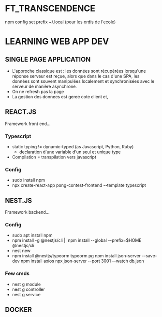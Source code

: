 # FT_TRANSCENDENCE

npm config set prefix ~/.local (pour les ordis de l'ecole)

# LEARNING WEB APP DEV

## SINGLE PAGE APPLICATION

- L'approche classique est : les données sont récupérées lorsqu'une réponse serveur est reçue, alors que dans le cas d'une SPA, les données sont souvent manipulées localement et synchronisées avec le serveur de manière asynchrone.
- On ne refresh pas la page
- La gestion des donnees est geree cote client et, 

## REACT.JS

Framework front end...

### Typescript

- static typing != dynamic-typed (as Javascript, Python, Ruby)
    - declaration d'une variable d'un seul et unique type
- Compilation = transpilation vers javascript

### Config

- sudo install npm
- npx create-react-app pong-contest-frontend --template typescript

## NEST.JS

Framework backend...

### Config

- sudo apt install npm
- npm install -g @nestjs/cli || npm install --global --prefix=$HOME @nestjs/cli
- nest new <project name>
- npm install @nestjs/typeorm typeorm pg
npm install json-server --save-dev
npm install axios
npx json-server --port 3001 --watch db.json

### Few cmds

- nest g module <name>
- nest g controller <name>
- nest g service <name>

## DOCKER